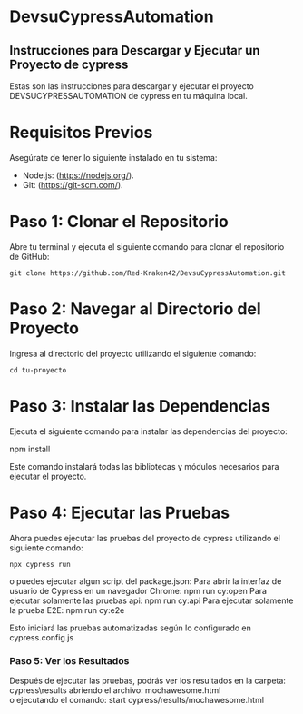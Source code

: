 # DevsuCypressAutomation

## Instrucciones para Descargar y Ejecutar un Proyecto de cypress

Estas son las instrucciones para descargar y ejecutar el proyecto DEVSUCYPRESSAUTOMATION de cypress en tu máquina local.

# Requisitos Previos

Asegúrate de tener lo siguiente instalado en tu sistema:

- Node.js: (https://nodejs.org/).
- Git: (https://git-scm.com/).

# Paso 1: Clonar el Repositorio

Abre tu terminal y ejecuta el siguiente comando para clonar el repositorio de GitHub:

    git clone https://github.com/Red-Kraken42/DevsuCypressAutomation.git

# Paso 2: Navegar al Directorio del Proyecto

Ingresa al directorio del proyecto utilizando el siguiente comando:

    cd tu-proyecto

# Paso 3: Instalar las Dependencias

Ejecuta el siguiente comando para instalar las dependencias del proyecto:

npm install

Este comando instalará todas las bibliotecas y módulos necesarios para ejecutar el proyecto.

# Paso 4: Ejecutar las Pruebas

Ahora puedes ejecutar las pruebas del proyecto de cypress utilizando el siguiente comando:

    npx cypress run
o puedes ejecutar algun script del package.json:
    Para abrir la interfaz de usuario de Cypress en un navegador Chrome: 
        npm run cy:open
    Para ejecutar solamente las pruebas api:
        npm run cy:api
    Para ejecutar solamente la prueba E2E:
        npm run cy:e2e
    
Esto iniciará las pruebas automatizadas según lo configurado en cypress.config.js

### Paso 5: Ver los Resultados

Después de ejecutar las pruebas, podrás ver los resultados en la carpeta: cypress\results abriendo el archivo: mochawesome.html  
o ejecutando el comando: 
    start cypress/results/mochawesome.html